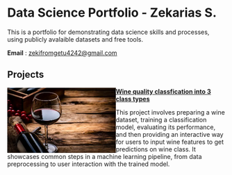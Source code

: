 # Data Science Portfolio - Zekarias S.
This is a portfolio for demonstrating data science skills and processes, using publicly avalaible datasets and free tools.

**Email** : [zekifromgetu4242@gmail.com](zekifromgetu4242@gmail.com)

## Projects
<img align="left" width="250" height="150" src="images/wine.image.jpg"> **[Wine quality classfication into 3 class types](https://github.com/zekarias4242/projects)**

This project involves preparing a wine dataset, training a classification model, evaluating its performance, and then providing an interactive way for users to input wine features to get predictions on wine class. It showcases common steps in a machine learning pipeline, from data preprocessing to user interaction with the trained model.
